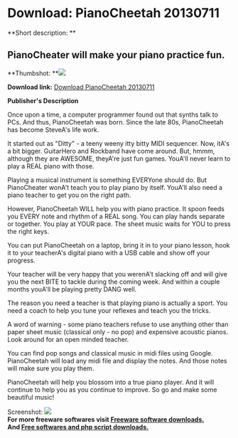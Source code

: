 # Download: PianoCheetah 20130711

**Short description: **

## PianoCheater will make your piano practice fun.

  
**Thumbshot: **![](http://www.freewarefiles.com/screenshot/pianocheater2_md.jpg)   
  
**Download link:** [Download PianoCheetah 20130711](http://freesoftwares.boysofts.com/PianoCheetah_program_75209.html)  
  

**Publisher's Description**  
  

Once upon a time, a computer programmer found out that synths talk to PCs. And
thus, PianoCheetah was born. Since the late 80s, PianoCheetah has become
SteveA's life work.

It started out as "Ditty" - a teeny weeny itty bitty MIDI sequencer. Now,
itA's a bit bigger. GuitarHero and Rockband have come around. But, hmmm,
although they are AWESOME, theyA're just fun games. YouA'll never learn to
play a REAL piano with those.

Playing a musical instrument is something EVERYone should do. But PianoCheater
wonA't teach you to play piano by itself. YouA'll also need a piano teacher to
get you on the right path.

However, PianoCheetah WILL help you with piano practice. It spoon feeds you
EVERY note and rhythm of a REAL song. You can play hands separate or together.
You play at YOUR pace. The sheet music waits for YOU to press the right keys.

You can put PianoCheetah on a laptop, bring it in to your piano lesson, hook
it to your teacherA's digital piano with a USB cable and show off your
progress.

Your teacher will be very happy that you werenA't slacking off and will give
you the next BITE to tackle during the coming week. And within a couple months
youA'll be playing pretty DANG well.

The reason you need a teacher is that playing piano is actually a sport. You
need a coach to help you tune your reflexes and teach you the tricks.

A word of warning - some piano teachers refuse to use anything other than
paper sheet music (classical only - no pop) and expensive acoustic pianos.
Look around for an open minded teacher.

You can find pop songs and classical music in midi files using Google.
PianoCheetah will load any midi file and display the notes. And those notes
will make sure you play them.

PianoCheetah will help you blossom into a true piano player. And it will
continue to help you as you continue to improve. So go and make some beautiful
music!

  
  
Screenshot: ![](http://www.freewarefiles.com/screenshot/pianocheater2.jpg)  
**For more freeware softwares visit [Freeware software downloads.](http://freesoftwares.boysofts.com/)**   
**And [Free softwares and php script downloads.](http://www.boysofts.com/)**

